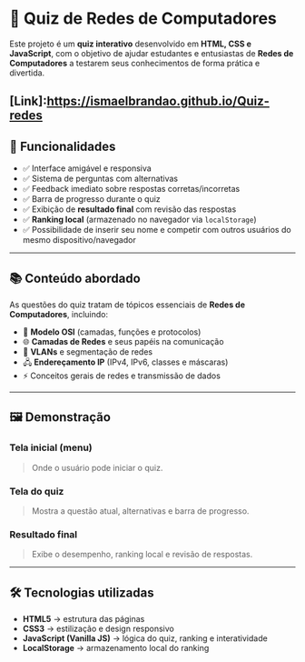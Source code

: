 # 🎯 Quiz de Redes de Computadores  

Este projeto é um **quiz interativo** desenvolvido em **HTML, CSS e JavaScript**, com o objetivo de ajudar estudantes e entusiastas de **Redes de Computadores** a testarem seus conhecimentos de forma prática e divertida.  

**[Link]:https://ismaelbrandao.github.io/Quiz-redes**
---

## 🚀 Funcionalidades  

- ✅ Interface amigável e responsiva  
- ✅ Sistema de perguntas com alternativas  
- ✅ Feedback imediato sobre respostas corretas/incorretas  
- ✅ Barra de progresso durante o quiz  
- ✅ Exibição de **resultado final** com revisão das respostas  
- ✅ **Ranking local** (armazenado no navegador via `localStorage`)  
- ✅ Possibilidade de inserir seu nome e competir com outros usuários do mesmo dispositivo/navegador  

---

## 📚 Conteúdo abordado  

As questões do quiz tratam de tópicos essenciais de **Redes de Computadores**, incluindo:  

- 📡 **Modelo OSI** (camadas, funções e protocolos)  
- 🌐 **Camadas de Redes** e seus papéis na comunicação  
- 🔀 **VLANs** e segmentação de redes  
- 🖧 **Endereçamento IP** (IPv4, IPv6, classes e máscaras)  
- ⚡ Conceitos gerais de redes e transmissão de dados  

---

## 🖼️ Demonstração  

### Tela inicial (menu)
> Onde o usuário pode iniciar o quiz.  

### Tela do quiz  
> Mostra a questão atual, alternativas e barra de progresso.  

### Resultado final  
> Exibe o desempenho, ranking local e revisão de respostas.  

---

## 🛠️ Tecnologias utilizadas  

- **HTML5** → estrutura das páginas  
- **CSS3** → estilização e design responsivo  
- **JavaScript (Vanilla JS)** → lógica do quiz, ranking e interatividade  
- **LocalStorage** → armazenamento local do ranking 
